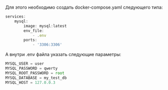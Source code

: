 Для этого необходимо создать docker-compose.yaml следующего типа:
```js
services:
    mysql:
        image: mysql:latest
        env_file:
            - .env
        ports:
            - '3306:3306'
```
А внутри .env файла указать следующие параметры:
```js
MYSQL_USER = user
MYSQL_PASSWORD = qwerty
MYSQL_ROOT_PASSWORD = root
MYSQL_DATABASE = my_test_db
MYSQL_HOST = 127.0.0.3
```
